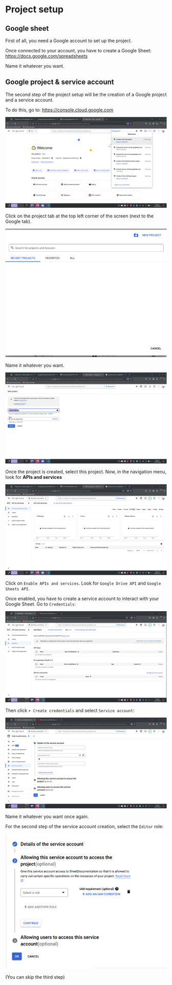 # Project setup

## Google sheet

First of all, you need a Google account to set up the project.

Once connected to your account, you have to create a Google Sheet: https://docs.google.com/spreadsheets

Name it whatever you want.

## Google project & service account

The second step of the project setup will be the creation of a Google project and a service account.

To do this, go to: https://console.cloud.google.com

![Google console](img/console_google_menu.png)

Click on the project tab at the top left corner of the screen (next to the Google tab).

![Google console project](img/project_list.png)

Name it whatever you want.

![Google console project name](img/project_name.png)

Once the project is created, select this project.
Now, in the navigation menu, look for **APIs and services**

![Google API & services](img/api_and_services.png)

Click on ```Enable APIs and services```.
Look for ```Google Drive API``` and ```Google Sheets API```.

Once enabled, you have to create a service account to interact with your Google Sheet.
Go to ```Credentials```:

![Credentials](img/credentials.png)

Then click ```+ Create credentials``` and select ```Service account```:

![Service account creation](img/service_account.png)

Name it whatever you want once again.

For the second step of the service account creation, select the ```Editor``` role:

![Service accoutn role](img/editor_role.png)

(You can skip the third step)
